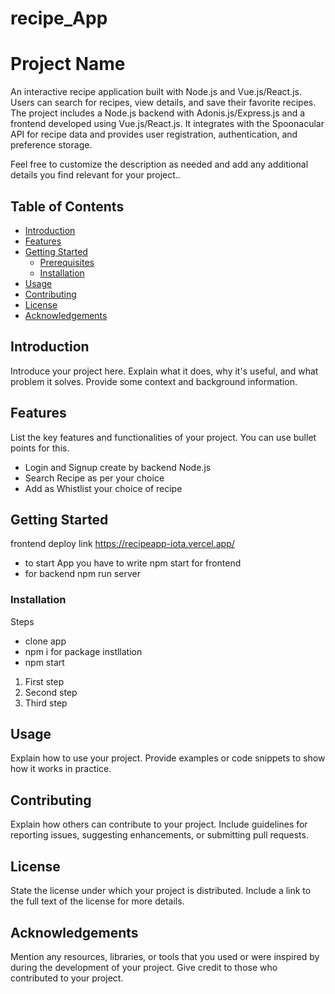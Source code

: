 # recipe_App
# Project Name

An interactive recipe application built with Node.js and Vue.js/React.js. Users can search for recipes, view details, and save their favorite recipes. The project includes a Node.js backend with Adonis.js/Express.js and a frontend developed using Vue.js/React.js. It integrates with the Spoonacular API for recipe data and provides user registration, authentication, and preference storage.

Feel free to customize the description as needed and add any additional details you find relevant for your project..

## Table of Contents

- [Introduction](#introduction)
- [Features](#features)
- [Getting Started](#getting-started)
  - [Prerequisites](#prerequisites)
  - [Installation](#installation)
- [Usage](#usage)
- [Contributing](#contributing)
- [License](#license)
- [Acknowledgements](#acknowledgements)

## Introduction

Introduce your project here. Explain what it does, why it's useful, and what problem it solves. Provide some context and background information.

## Features

List the key features and functionalities of your project. You can use bullet points for this.

- Login and Signup create by backend Node.js
- Search Recipe as per your choice
- Add as Whistlist your choice of recipe 

## Getting Started
frontend deploy link 
https://recipeapp-iota.vercel.app/
- to start App you have to write npm start for frontend
- for backend npm run server


### Installation
Steps
- clone app
- npm i for package instllation
- npm start

1. First step
2. Second step
3. Third step

## Usage

Explain how to use your project. Provide examples or code snippets to show how it works in practice.

## Contributing

Explain how others can contribute to your project. Include guidelines for reporting issues, suggesting enhancements, or submitting pull requests.

## License

State the license under which your project is distributed. Include a link to the full text of the license for more details.

## Acknowledgements

Mention any resources, libraries, or tools that you used or were inspired by during the development of your project. Give credit to those who contributed to your project.

